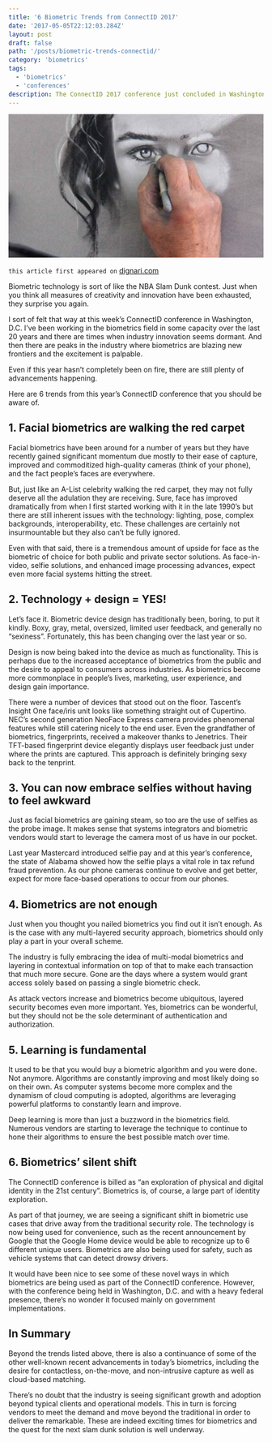 ```yaml
---
title: '6 Biometric Trends from ConnectID 2017'
date: '2017-05-05T22:12:03.284Z'
layout: post
draft: false
path: '/posts/biometric-trends-connectid/'
category: 'biometrics'
tags:
  - 'biometrics'
  - 'conferences'
description: The ConnectID 2017 conference just concluded in Washington, D.C. Here are 6 biometric takeaways from the conference that will give you a glimpse at where the industry is headed.
---
```


![biometric-trends](./biometric-trends-connectid.jpeg)

`this article first appeared on` <a href="http://www.dignari.com/blog/6-biometric-trends-connectid" target="_blank">dignari.com</a>

Biometric technology is sort of like the NBA Slam Dunk contest. Just when you think all measures of creativity and innovation have been exhausted, they surprise you again.

I sort of felt that way at this week’s ConnectID conference in Washington, D.C. I’ve been working in the biometrics field in some capacity over the last 20 years and there are times when industry innovation seems dormant. And then there are peaks in the industry where biometrics are blazing new frontiers and the excitement is palpable.

Even if this year hasn’t completely been on fire, there are still plenty of advancements happening.

Here are 6 trends from this year’s ConnectID conference that you should be aware of.

## 1. Facial biometrics are walking the red carpet

Facial biometrics have been around for a number of years but they have recently gained significant momentum due mostly to their ease of capture, improved and commoditized high-quality cameras (think of your phone), and the fact people’s faces are everywhere.

But, just like an A-List celebrity walking the red carpet, they may not fully deserve all the adulation they are receiving. Sure, face has improved dramatically from when I first started working with it in the late 1990’s but there are still inherent issues with the technology: lighting, pose, complex backgrounds, interoperability, etc. These challenges are certainly not insurmountable but they also can’t be fully ignored.

Even with that said, there is a tremendous amount of upside for face as the biometric of choice for both public and private sector solutions. As face-in-video, selfie solutions, and enhanced image processing advances, expect even more facial systems hitting the street.

## 2. Technology + design = YES!

Let’s face it. Biometric device design has traditionally been, boring, to put it kindly. Boxy, gray, metal, oversized, limited user feedback, and generally no “sexiness”. Fortunately, this has been changing over the last year or so.

Design is now being baked into the device as much as functionality. This is perhaps due to the increased acceptance of biometrics from the public and the desire to appeal to consumers across industries. As biometrics become more commonplace in people’s lives, marketing, user experience, and design gain importance.

There were a number of devices that stood out on the floor. Tascent’s Insight One face/iris unit looks like something straight out of Cupertino. NEC’s second generation NeoFace Express camera provides phenomenal features while still catering nicely to the end user. Even the grandfather of biometrics, fingerprints, received a makeover thanks to Jenetrics. Their TFT-based fingerprint device elegantly displays user feedback just under where the prints are captured. This approach is definitely bringing sexy back to the tenprint.

## 3. You can now embrace selfies without having to feel awkward

Just as facial biometrics are gaining steam, so too are the use of selfies as the probe image. It makes sense that systems integrators and biometric vendors would start to leverage the camera most of us have in our pocket.

Last year Mastercard introduced selfie pay and at this year’s conference, the state of Alabama showed how the selfie plays a vital role in tax refund fraud prevention. As our phone cameras continue to evolve and get better, expect for more face-based operations to occur from our phones.

## 4. Biometrics are not enough

Just when you thought you nailed biometrics you find out it isn’t enough. As is the case with any multi-layered security approach, biometrics should only play a part in your overall scheme.

The industry is fully embracing the idea of multi-modal biometrics and layering in contextual information on top of that to make each transaction that much more secure. Gone are the days where a system would grant access solely based on passing a single biometric check.

As attack vectors increase and biometrics become ubiquitous, layered security becomes even more important. Yes, biometrics can be wonderful, but they should not be the sole determinant of authentication and authorization.

## 5. Learning is fundamental

It used to be that you would buy a biometric algorithm and you were done. Not anymore. Algorithms are constantly improving and most likely doing so on their own. As computer systems become more complex and the dynamism of cloud computing is adopted, algorithms are leveraging powerful platforms to constantly learn and improve.

Deep learning is more than just a buzzword in the biometrics field. Numerous vendors are starting to leverage the technique to continue to hone their algorithms to ensure the best possible match over time.

## 6. Biometrics’ silent shift

The ConnectID conference is billed as “an exploration of physical and digital identity in the 21st century”. Biometrics is, of course, a large part of identity exploration.

As part of that journey, we are seeing a significant shift in biometric use cases that drive away from the traditional security role. The technology is now being used for convenience, such as the recent announcement by Google that the Google Home device would be able to recognize up to 6 different unique users. Biometrics are also being used for safety, such as vehicle systems that can detect drowsy drivers.

It would have been nice to see some of these novel ways in which biometrics are being used as part of the ConnectID conference. However, with the conference being held in Washington, D.C. and with a heavy federal presence, there’s no wonder it focused mainly on government implementations.

## In Summary

Beyond the trends listed above, there is also a continuance of some of the other well-known recent advancements in today’s biometrics, including the desire for contactless, on-the-move, and non-intrusive capture as well as cloud-based matching.

There’s no doubt that the industry is seeing significant growth and adoption beyond typical clients and operational models. This in turn is forcing vendors to meet the demand and move beyond the traditional in order to deliver the remarkable. These are indeed exciting times for biometrics and the quest for the next slam dunk solution is well underway.
